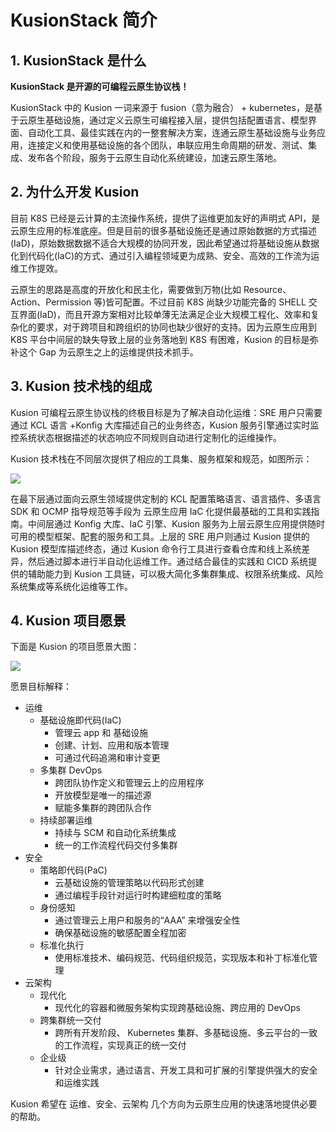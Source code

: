 # KusionStack 简介

## 1. KusionStack 是什么

**KusionStack 是开源的可编程云原生协议栈！**

KusionStack 中的 Kusion 一词来源于 fusion（意为融合） + kubernetes，是基于云原生基础设施，通过定义云原生可编程接入层，提供包括配置语言、模型界面、自动化工具、最佳实践在内的一整套解决方案，连通云原生基础设施与业务应用，连接定义和使用基础设施的各个团队，串联应用生命周期的研发、测试、集成、发布各个阶段，服务于云原生自动化系统建设，加速云原生落地。

## 2. 为什么开发 Kusion

目前 K8S 已经是云计算的主流操作系统，提供了运维更加友好的声明式 API，是云原生应用的标准底座。但是目前的很多基础设施还是通过原始数据的方式描述(IaD)，原始数据数据不适合大规模的协同开发，因此希望通过将基础设施从数据化到代码化(IaC)的方式、通过引入编程领域更为成熟、安全、高效的工作流为运维工作提效。

云原生的思路是高度的开放化和民主化，需要做到万物(比如 Resource、Action、Permission 等)皆可配置。不过目前 K8S 尚缺少功能完备的 SHELL 交互界面(IaD)，而且开源方案相对比较单薄无法满足企业大规模工程化、效率和复杂化的要求，对于跨项目和跨组织的协同也缺少很好的支持。因为云原生应用到 K8S 平台中间层的缺失导致上层的业务落地到 K8S 有困难，Kusion 的目标是弥补这个 Gap 为云原生之上的运维提供技术抓手。

## 3. Kusion 技术栈的组成

Kusion 可编程云原生协议栈的终极目标是为了解决自动化运维：SRE 用户只需要通过 KCL 语言 +Konfig 大库描述自己的业务终态，Kusion 服务引擎通过实时监控系统状态根据描述的状态响应不同规则自动进行定制化的运维操作。

Kusion 技术栈在不同层次提供了相应的工具集、服务框架和规范，如图所示：

![](./images/kusion-stack.png)

在最下层通过面向云原生领域提供定制的 KCL 配置策略语言、语言插件、多语言 SDK 和 OCMP 指导规范等手段为 云原生应用 IaC 化提供最基础的工具和实践指南。中间层通过 Konfig 大库、IaC 引擎、Kusion 服务为上层云原生应用提供随时可用的模型框架、配套的服务和工具。上层的 SRE 用户则通过 Kusion 提供的 Kusion 模型库描述终态，通过 Kusion 命令行工具进行查看仓库和线上系统差异，然后通过脚本进行半自动化运维工作。通过结合最佳的实践和 CICD 系统提供的辅助能力到 Kusion 工具链，可以极大简化多集群集成、权限系统集成、风险系统集成等系统化运维等工作。

## 4. Kusion 项目愿景

下面是 Kusion 的项目愿景大图：

![](./images/kusion-goals.png)

愿景目标解释：

- 运维
  - 基础设施即代码(IaC)
    - 管理云 app 和 基础设施
    - 创建、计划、应用和版本管理
    - 可通过代码追溯和审计变更
  - 多集群 DevOps
    - 跨团队协作定义和管理云上的应用程序
    - 开放模型是唯一的描述源
    - 赋能多集群的跨团队合作
  - 持续部署运维
    - 持续与 SCM 和自动化系统集成
    - 统一的工作流程代码交付多集群
- 安全
  - 策略即代码(PaC)
    - 云基础设施的管理策略以代码形式创建
    - 通过编程手段针对运行时构建细粒度的策略
  - 身份感知
    - 通过管理云上用户和服务的“AAA” 来增强安全性
    - 确保基础设施的敏感配置全程加密
  - 标准化执行
    - 使用标准技术、编码规范、代码组织规范，实现版本和补丁标准化管理
- 云架构
  - 现代化
    - 现代化的容器和微服务架构实现跨基础设施、跨应用的 DevOps
  - 跨集群统一交付
    - 跨所有开发阶段、 Kubernetes 集群、多基础设施、多云平台的一致的工作流程，实现真正的统一交付
  - 企业级
    - 针对企业需求，通过语言、开发工具和可扩展的引擎提供强大的安全和运维实践

Kusion 希望在 运维、安全、云架构 几个方向为云原生应用的快速落地提供必要的帮助。
